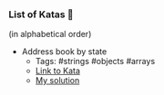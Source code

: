 ### List of Katas 🦄
(in alphabetical order)

- Address book by state
  - Tags: #strings #objects #arrays
  - [Link to Kata](https://www.codewars.com/kata/59d0ee709f0cbcf65400003b)
  - [My solution](https://github.com/KoolTheba/100_katas_workout/blob/main/katas_level6/address_book_by_state.js)